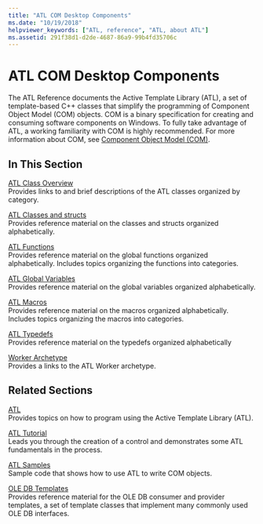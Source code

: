 ```yaml
---
title: "ATL COM Desktop Components"
ms.date: "10/19/2018"
helpviewer_keywords: ["ATL, reference", "ATL, about ATL"]
ms.assetid: 291f38d1-d2de-4687-86a9-99b4fd35706c
---
```

# ATL COM Desktop Components

The ATL Reference documents the Active Template Library (ATL), a set of template-based C++ classes that simplify the programming of Component Object Model (COM) objects. COM is a binary specification for creating and consuming software components on Windows. To fully take advantage of ATL, a working familiarity with COM is highly recommended. For more information about COM, see [Component Object Model (COM)](/windows/desktop/com/component-object-model--com--portal).

## In This Section

[ATL Class Overview](../atl/atl-class-overview.md)<br/>
Provides links to and brief descriptions of the ATL classes organized by category.

[ATL Classes and structs](../atl/reference/atl-classes.md)<br/>
Provides reference material on the classes and structs organized alphabetically.

[ATL Functions](../atl/reference/atl-functions.md)<br/>
Provides reference material on the global functions organized alphabetically. Includes topics organizing the functions into categories.

[ATL Global Variables](../atl/reference/atl-global-variables.md)<br/>
Provides reference material on the global variables organized alphabetically.

[ATL Macros](../atl/reference/atl-macros.md)<br/>
Provides reference material on the macros organized alphabetically. Includes topics organizing the macros into categories.

[ATL Typedefs](../atl/reference/atl-typedefs.md)<br/>
Provides reference material on the typedefs organized alphabetically

[Worker Archetype](../atl/reference/worker-archetype.md)<br/>
Provides a links to the ATL Worker archetype.

## Related Sections

[ATL](../atl/active-template-library-atl-concepts.md)<br/>
Provides topics on how to program using the Active Template Library (ATL).

[ATL Tutorial](../atl/active-template-library-atl-tutorial.md)<br/>
Leads you through the creation of a control and demonstrates some ATL fundamentals in the process.

[ATL Samples](../visual-cpp-samples.md)<br/>
Sample code that shows how to use ATL to write COM objects.

[OLE DB Templates](../data/oledb/ole-db-templates.md)<br/>
Provides reference material for the OLE DB consumer and provider templates, a set of template classes that implement many commonly used OLE DB interfaces.
